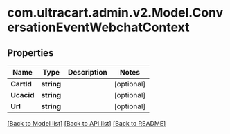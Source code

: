 # com.ultracart.admin.v2.Model.ConversationEventWebchatContext
## Properties

Name | Type | Description | Notes
------------ | ------------- | ------------- | -------------
**CartId** | **string** |  | [optional] 
**Ucacid** | **string** |  | [optional] 
**Url** | **string** |  | [optional] 


[[Back to Model list]](../README.md#documentation-for-models) [[Back to API list]](../README.md#documentation-for-api-endpoints) [[Back to README]](../README.md)

